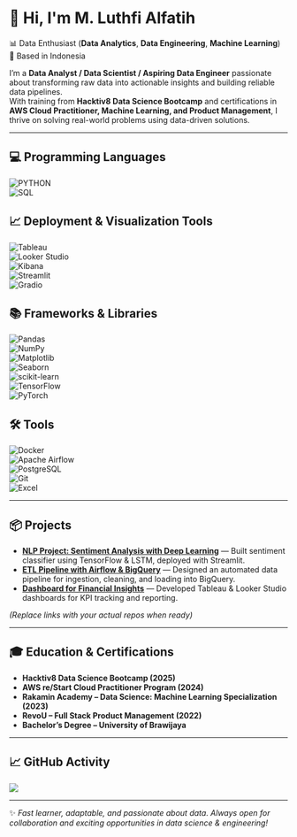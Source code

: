 # 🚀 Hi, I'm **M. Luthfi Alfatih**  

📊 Data Enthusiast (**Data Analytics**, **Data Engineering**, **Machine Learning**)  
📍 Based in Indonesia  

I’m a **Data Analyst / Data Scientist / Aspiring Data Engineer** passionate about transforming raw data into actionable insights and building reliable data pipelines.  
With training from **Hacktiv8 Data Science Bootcamp** and certifications in **AWS Cloud Practitioner, Machine Learning, and Product Management**, I thrive on solving real-world problems using data-driven solutions.  

---

## 💻 Programming Languages  
![PYTHON](https://img.shields.io/badge/PYTHON-3776AB?style=for-the-badge&logo=python&logoColor=white)  
![SQL](https://img.shields.io/badge/SQL-025E8C?style=for-the-badge&logo=postgresql&logoColor=white)  

## 📈 Deployment & Visualization Tools  
![Tableau](https://img.shields.io/badge/Tableau-E97627?style=for-the-badge&logo=tableau&logoColor=white)  
![Looker Studio](https://img.shields.io/badge/Looker%20Studio-4285F4?style=for-the-badge&logo=google&logoColor=white)  
![Kibana](https://img.shields.io/badge/Kibana-005571?style=for-the-badge&logo=kibana&logoColor=white)  
![Streamlit](https://img.shields.io/badge/Streamlit-FF4B4B?style=for-the-badge&logo=streamlit&logoColor=white)  
![Gradio](https://img.shields.io/badge/Gradio-20B57F?style=for-the-badge&logo=gradio&logoColor=white)  

## 📚 Frameworks & Libraries  
![Pandas](https://img.shields.io/badge/Pandas-150458?style=for-the-badge&logo=pandas&logoColor=white)  
![NumPy](https://img.shields.io/badge/NumPy-013243?style=for-the-badge&logo=numpy&logoColor=white)  
![Matplotlib](https://img.shields.io/badge/Matplotlib-11557C?style=for-the-badge&logo=plotly&logoColor=white)  
![Seaborn](https://img.shields.io/badge/Seaborn-4C8CBF?style=for-the-badge&logo=python&logoColor=white)  
![scikit-learn](https://img.shields.io/badge/scikit--learn-F7931E?style=for-the-badge&logo=scikitlearn&logoColor=white)  
![TensorFlow](https://img.shields.io/badge/TensorFlow-FF6F00?style=for-the-badge&logo=tensorflow&logoColor=white)  
![PyTorch](https://img.shields.io/badge/PyTorch-EE4C2C?style=for-the-badge&logo=pytorch&logoColor=white)  

## 🛠️ Tools  
![Docker](https://img.shields.io/badge/Docker-2496ED?style=for-the-badge&logo=docker&logoColor=white)  
![Apache Airflow](https://img.shields.io/badge/Apache%20Airflow-017CEE?style=for-the-badge&logo=apacheairflow&logoColor=white)  
![PostgreSQL](https://img.shields.io/badge/PostgreSQL-336791?style=for-the-badge&logo=postgresql&logoColor=white)  
![Git](https://img.shields.io/badge/Git-F05032?style=for-the-badge&logo=git&logoColor=white)  
![Excel](https://img.shields.io/badge/Excel-217346?style=for-the-badge&logo=microsoft-excel&logoColor=white)  

---

## 📦 Projects  

- [**NLP Project: Sentiment Analysis with Deep Learning**](https://github.com/upilup/AmazonReviews) — Built sentiment classifier using TensorFlow & LSTM, deployed with Streamlit.  
- [**ETL Pipeline with Airflow & BigQuery**](https://github.com/upilup/coffee_sales) — Designed an automated data pipeline for ingestion, cleaning, and loading into BigQuery.  
- [**Dashboard for Financial Insights**](https://github.com/upilup/Payment-Fraud) — Developed Tableau & Looker Studio dashboards for KPI tracking and reporting.  

*(Replace links with your actual repos when ready)*  

---

## 🎓 Education & Certifications  

- **Hacktiv8 Data Science Bootcamp (2025)**  
- **AWS re/Start Cloud Practitioner Program (2024)**  
- **Rakamin Academy – Data Science: Machine Learning Specialization (2023)**  
- **RevoU – Full Stack Product Management (2022)**  
- **Bachelor’s Degree – University of Brawijaya**  

---

## 📈 GitHub Activity  
![](http://github-profile-summary-cards.vercel.app/api/cards/profile-details?username=yourgithubusername&theme=default)  

---

✨ *Fast learner, adaptable, and passionate about data. Always open for collaboration and exciting opportunities in data science & engineering!*  
